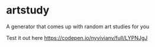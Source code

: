 # artstudy
A generator that comes up with random art studies for you

Test it out here https://codepen.io/nyvivianv/full/LYPNJgJ

